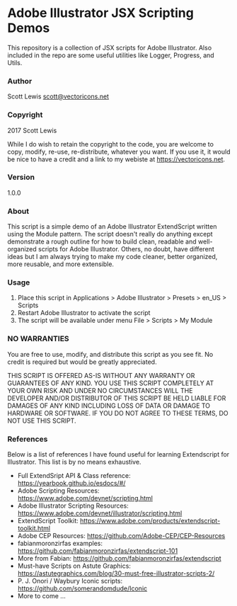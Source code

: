 # Adobe Illustrator JSX Scripting Demos

This repository is a collection of JSX scripts for Adobe Illustrator. Also included in 
the repo are some useful utilities like Logger, Progress, and Utils.

### Author
Scott Lewis <scott@vectoricons.net>

### Copyright 
2017 Scott Lewis

While I do wish to retain the copyright to the code, you are welcome to copy, modify, re-use, re-distribute, 
whatever you want. If you use it, it would be nice to have a credit and a link to my webiste at <https://vectoricons.net>.

### Version 
1.0.0

### About

This script is a simple demo of an Adobe Illustrator ExtendScript written using the Module pattern.
The script doesn't really do anything except demonstrate a rough outline for how to build clean,
readable and well-organized scripts for Adobe Illustrator. Others, no doubt, have different
ideas but I am always trying to make my code cleaner, better organized, more reusable, and
more extensible.

### Usage

1. Place this script in Applications > Adobe Illustrator > Presets > en_US > Scripts
2. Restart Adobe Illustrator to activate the script
3. The script will be available under menu File > Scripts > My Module

### NO WARRANTIES

You are free to use, modify, and distribute this script as you see fit.
No credit is required but would be greatly appreciated.

THIS SCRIPT IS OFFERED AS-IS WITHOUT ANY WARRANTY OR GUARANTEES OF ANY KIND.
YOU USE THIS SCRIPT COMPLETELY AT YOUR OWN RISK AND UNDER NO CIRCUMSTANCES WILL
THE DEVELOPER AND/OR DISTRIBUTOR OF THIS SCRIPT BE HELD LIABLE FOR DAMAGES OF
ANY KIND INCLUDING LOSS OF DATA OR DAMAGE TO HARDWARE OR SOFTWARE. IF YOU DO
NOT AGREE TO THESE TERMS, DO NOT USE THIS SCRIPT.

### References

Below is a list of references I have found useful for learning Extendscript for Illustrator. 
This list is by no means exhaustive. 

* Full ExtendSript API & Class reference: https://yearbook.github.io/esdocs/#/
* Adobe Scripting Resources: https://www.adobe.com/devnet/scripting.html
* Adobe Illustrator Scripting Resources: https://www.adobe.com/devnet/illustrator/scripting.html
* ExtendScript Toolkit: https://www.adobe.com/products/extendscript-toolkit.html
* Adobe CEP Resources: https://github.com/Adobe-CEP/CEP-Resources
* fabianmoronzirfas examples: https://github.com/fabianmoronzirfas/extendscript-101
* More from Fabian: https://github.com/fabianmoronzirfas/extendscript
* Must-have Scripts on Astute Graphics: https://astutegraphics.com/blog/30-must-free-illustrator-scripts-2/
* P. J. Onori / Waybury Iconic scripts: https://github.com/somerandomdude/Iconic
* More to come ...